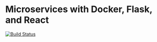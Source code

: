 # Microservices with Docker, Flask, and React

[![Build Status](https://travis-ci.org/LBWright/testdriven.svg?branch=master)](https://travis-ci.org/LBWright/testdriven)
